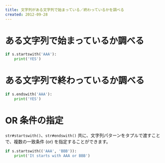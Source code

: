 ```yaml
---
title: 文字列がある文字列で始まっている／終わっているかを調べる
created: 2012-09-28
---
```


ある文字列で始まっているか調べる
====

```python
if s.startswith('AAA'):
    print('YES')
```

ある文字列で終わっているか調べる
====

```python
if s.endswith('AAA'):
    print('YES')
```

OR 条件の指定
====
`str#startswith()`、`str#endswith()` 共に、文字列パターンをタプルで渡すことで、複数の一致条件 (or) を指定することができます。

```python
if s.startswith(('AAA', 'BBB')):
    print('It starts with AAA or BBB')
```

